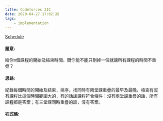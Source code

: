 ```yaml
---
title: Codeforces 31C
date: 2020-04-27 17:02:28
tags:
    - implementation
---
```

[Schedule](https://codeforces.com/problemset/problem/31/c)


#### 題意:
給你n個課程的開始及結束時間，問你能不能只刪掉一個就讓所有課程的時間不重疊？
<!-- more -->
#### 思路:
紀錄每個時間的開始及結束，排序，找同時有兩堂課重疊的最早及最晚，檢查有沒有課程比這個時間範圍大的，有的話該課程符合條件；沒有兩堂課重疊的話，所有課程都是答案；有三堂課同時重疊的話，沒有答案。

#### 程式碼:
<script src="https://gist.github.com/Daviswww/397506b1a3517cded062fec9603cbfd6.js"></script>